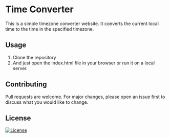 # Time Converter

This is a simple timezone converter website. It converts the current local time to the time in the specified timezone.

## Usage

1. Clone the repository
2. And just open the index.html file in your browser or run it on a local server.

## Contributing

Pull requests are welcome. For major changes, please open an issue first to discuss what you would like to change.

## License

[![License](https://img.shields.io/github/license/itzaymvn/Time-Converter?style=for-the-badge)](https://github.com/itzAymvn/Time-Converter/blob/master/LICENSE)
